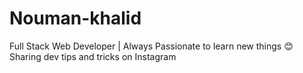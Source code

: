 # Nouman-khalid
Full Stack Web Developer | Always Passionate to learn new things 😊 Sharing dev tips and tricks on Instagram
